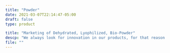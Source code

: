 ```yaml
---
title: "Powder"
date: 2021-03-07T22:14:47-05:00
draft: false
type: product

title: "Marketing of Dehydrated, Lyophilized, Bio-Powder"
descp: "We always look for innovation in our products, for that reason we try to give value to our products, people change and get their food. These products contain large amounts of vitamins, proteins, and other properties that they do not have in their fresh presentations."
file: ""
---
```


